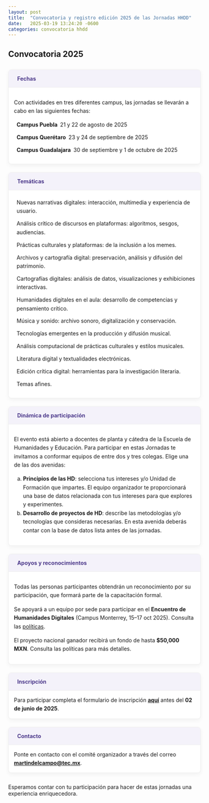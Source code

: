 ```yaml
---
layout: post
title:  "Convocatoria y registro edición 2025 de las Jornadas HHDD"
date:   2025-03-19 13:24:20 -0600
categories: convocatoria hhdd
---
```

<link href="https://cdn.jsdelivr.net/npm/bootstrap-icons@1.11.1/font/bootstrap-icons.css" rel="stylesheet">

<style>
.icon-text {
  display: inline-flex;
  align-items: center;
  gap: 6px;
}

.icon-list {
  list-style: none;
  padding-left: 0;
}
.icon-list li {
  margin-bottom: 0.75em; /* ajusta según tu gusto: 0.5em, 1em, etc. */
}
</style>


<style>
  .section-cards {
    display: grid;
    grid-template-columns: repeat(auto-fill, minmax(280px, 1fr));
    gap: 1.5em;
    margin: 2em 0;
  }
  .card {
    background: #fff;
    border: 1px solid #eee;
    border-radius: 8px;
    box-shadow: 0 4px 12px rgba(0,0,0,0.05);
    overflow: hidden;
    display: flex;
    flex-direction: column;
  }
  .card-header {
    padding: 1em;
    background: #f4f2fa;
    color: #4e3b8c;
    font-weight: 700;
    display: flex;
    align-items: center;
    gap: 0.6em;
    border-bottom: 1px solid #eee;
  }
  .card-body {
    padding: 1em;
    flex: 1;
    line-height: 1.6;
  }
  .card-body ul {
    list-style: none;
    padding: 0;
    margin: 0.5em 0 0;
  }
  .card-body ul li {
    margin-bottom: 0.75em;
    display: flex;
    align-items: flex-start;
    gap: 0.5em;
  }
</style>

## Convocatoria 2025

<div class="section-cards">
  <!-- Fechas -->
  <div class="card">
    <div class="card-header">
      <i class="fas fa-calendar-alt"></i> Fechas
    </div>
    <div class="card-body">
      <p>Con actividades en tres diferentes campus, las jornadas se llevarán a cabo en las siguientes fechas:</p>
      <ul>
        <li><i class="fas fa-calendar-alt"></i> <strong>Campus Puebla</strong> 21 y 22 de agosto de 2025</li>
        <li><i class="fas fa-calendar-alt"></i> <strong>Campus Querétaro</strong> 23 y 24 de septiembre de 2025</li>
        <li><i class="fas fa-calendar-alt"></i> <strong>Campus Guadalajara</strong> 30 de septiembre y 1 de octubre de 2025</li>
      </ul>
    </div>
  </div>

  <!-- Temáticas -->
  <div class="card">
    <div class="card-header">
      <i class="fas fa-list"></i> Temáticas
    </div>
    <div class="card-body">
      <ul>
        <li><i class="bi bi-journal-text"></i> Nuevas narrativas digitales: interacción, multimedia y experiencia de usuario.</li>
        <li><i class="bi bi-journal-bookmark"></i> Análisis crítico de discursos en plataformas: algoritmos, sesgos, audiencias.</li>
        <li><i class="bi bi-journal"></i> Prácticas culturales y plataformas: de la inclusión a los memes.</li>
        <li><i class="bi bi-journal-text"></i> Archivos y cartografía digital: preservación, análisis y difusión del patrimonio.</li>
        <li><i class="bi bi-journal-bookmark"></i> Cartografías digitales: análisis de datos, visualizaciones y exhibiciones interactivas.</li>
        <li><i class="bi bi-journal"></i> Humanidades digitales en el aula: desarrollo de competencias y pensamiento crítico.</li>
        <li><i class="bi bi-journal-text"></i> Música y sonido: archivo sonoro, digitalización y conservación.</li>
        <li><i class="bi bi-journal-bookmark"></i> Tecnologías emergentes en la producción y difusión musical.</li>
        <li><i class="bi bi-journal"></i> Análisis computacional de prácticas culturales y estilos musicales.</li>
        <li><i class="bi bi-journal-text"></i> Literatura digital y textualidades electrónicas.</li>
        <li><i class="bi bi-journal-bookmark"></i> Edición crítica digital: herramientas para la investigación literaria.</li>
        <li><i class="bi bi-journal"></i> Temas afines.</li>
      </ul>
    </div>
  </div>

  <!-- Dinámica de participación -->
  <div class="card">
    <div class="card-header">
      <i class="fas fa-project-diagram"></i> Dinámica de participación
    </div>
    <div class="card-body">
      <p>
         El evento está abierto a docentes de planta y cátedra de la Escuela de Humanidades y Educación. Para participar en estas Jornadas te invitamos a conformar equipos de entre dos y tres colegas. Elige una de las dos avenidas:
      </p>
      <ol type="a" class="espaciado">
        <li><strong>Principios de las HD</strong>: selecciona tus intereses y/o Unidad de Formación que impartes. El equipo organizador te proporcionará una base de datos relacionada con tus intereses para que explores y experimentes.</li>
        <li><strong>Desarrollo de proyectos de HD</strong>: describe las metodologías y/o tecnologías que consideras necesarias. En esta avenida deberás contar con la base de datos lista antes de las jornadas.</li>
      </ol>
    </div>
  </div>

  <!-- Apoyos y reconocimientos -->
  <div class="card">
    <div class="card-header">
      <i class="fas fa-award"></i> Apoyos y reconocimientos
    </div>
    <div class="card-body">
      <p>
        Todas las personas participantes obtendrán un reconocimiento por su participación, que formará parte de la capacitación formal.
      </p>
      <p>
        Se apoyará a un equipo por sede para participar en el <strong>Encuentro de Humanidades Digitales</strong> (Campus Monterrey, 15–17 oct 2025). Consulta las <a href="/_posts/2025-03-18-politicas-hhdd/">políticas</a>.
      </p>
      <p>
        El proyecto nacional ganador recibirá un fondo de hasta <strong>$50,000 MXN</strong>. Consulta las políticas para más detalles.
      </p>
    </div>
  </div>

  <!-- Inscripción -->
  <div class="card">
    <div class="card-header">
      <i class="fas fa-clipboard-check"></i> Inscripción
    </div>
    <div class="card-body">
      Para participar completa el formulario de inscripción  
      <a href="https://forms.office.com/r/S0W9nwiryj?origin=lprLink"><strong>aquí</strong></a>  
      antes del <strong>02 de junio de 2025</strong>.
    </div>
  </div>

  <!-- Contacto -->
  <div class="card">
    <div class="card-header">
      <i class="fas fa-envelope"></i> Contacto
    </div>
    <div class="card-body">
      Ponte en contacto con el comité organizador a través del correo  
      <a href="mailto:martindelcampo@tec.mx"><strong>martindelcampo@tec.mx</strong></a>.
    </div>
  </div>
</div>

Esperamos contar con tu participación para hacer de estas jornadas una experiencia enriquecedora. 
